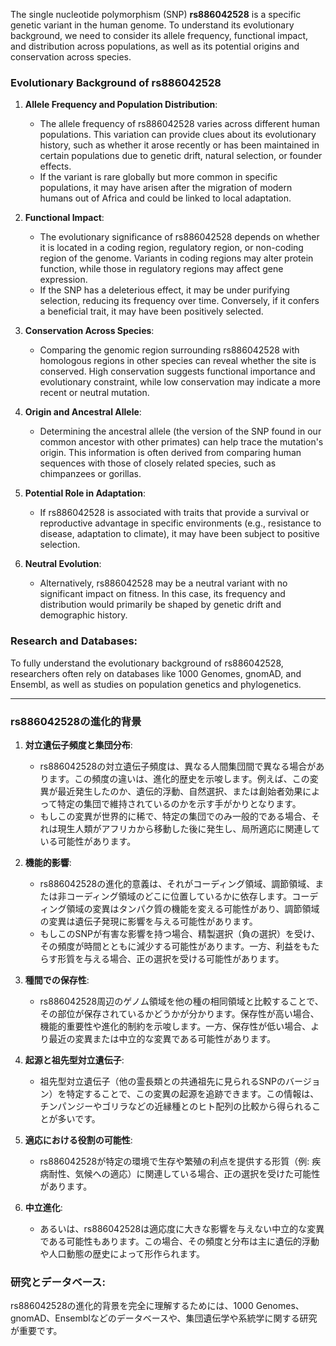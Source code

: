 The single nucleotide polymorphism (SNP) **rs886042528** is a specific genetic variant in the human genome. To understand its evolutionary background, we need to consider its allele frequency, functional impact, and distribution across populations, as well as its potential origins and conservation across species.

### Evolutionary Background of rs886042528
1. **Allele Frequency and Population Distribution**:
   - The allele frequency of rs886042528 varies across different human populations. This variation can provide clues about its evolutionary history, such as whether it arose recently or has been maintained in certain populations due to genetic drift, natural selection, or founder effects.
   - If the variant is rare globally but more common in specific populations, it may have arisen after the migration of modern humans out of Africa and could be linked to local adaptation.

2. **Functional Impact**:
   - The evolutionary significance of rs886042528 depends on whether it is located in a coding region, regulatory region, or non-coding region of the genome. Variants in coding regions may alter protein function, while those in regulatory regions may affect gene expression.
   - If the SNP has a deleterious effect, it may be under purifying selection, reducing its frequency over time. Conversely, if it confers a beneficial trait, it may have been positively selected.

3. **Conservation Across Species**:
   - Comparing the genomic region surrounding rs886042528 with homologous regions in other species can reveal whether the site is conserved. High conservation suggests functional importance and evolutionary constraint, while low conservation may indicate a more recent or neutral mutation.

4. **Origin and Ancestral Allele**:
   - Determining the ancestral allele (the version of the SNP found in our common ancestor with other primates) can help trace the mutation's origin. This information is often derived from comparing human sequences with those of closely related species, such as chimpanzees or gorillas.

5. **Potential Role in Adaptation**:
   - If rs886042528 is associated with traits that provide a survival or reproductive advantage in specific environments (e.g., resistance to disease, adaptation to climate), it may have been subject to positive selection.

6. **Neutral Evolution**:
   - Alternatively, rs886042528 may be a neutral variant with no significant impact on fitness. In this case, its frequency and distribution would primarily be shaped by genetic drift and demographic history.

### Research and Databases:
To fully understand the evolutionary background of rs886042528, researchers often rely on databases like 1000 Genomes, gnomAD, and Ensembl, as well as studies on population genetics and phylogenetics.

---

### rs886042528の進化的背景
1. **対立遺伝子頻度と集団分布**:
   - rs886042528の対立遺伝子頻度は、異なる人間集団間で異なる場合があります。この頻度の違いは、進化的歴史を示唆します。例えば、この変異が最近発生したのか、遺伝的浮動、自然選択、または創始者効果によって特定の集団で維持されているのかを示す手がかりとなります。
   - もしこの変異が世界的に稀で、特定の集団でのみ一般的である場合、それは現生人類がアフリカから移動した後に発生し、局所適応に関連している可能性があります。

2. **機能的影響**:
   - rs886042528の進化的意義は、それがコーディング領域、調節領域、または非コーディング領域のどこに位置しているかに依存します。コーディング領域の変異はタンパク質の機能を変える可能性があり、調節領域の変異は遺伝子発現に影響を与える可能性があります。
   - もしこのSNPが有害な影響を持つ場合、精製選択（負の選択）を受け、その頻度が時間とともに減少する可能性があります。一方、利益をもたらす形質を与える場合、正の選択を受ける可能性があります。

3. **種間での保存性**:
   - rs886042528周辺のゲノム領域を他の種の相同領域と比較することで、その部位が保存されているかどうかが分かります。保存性が高い場合、機能的重要性や進化的制約を示唆します。一方、保存性が低い場合、より最近の変異または中立的な変異である可能性があります。

4. **起源と祖先型対立遺伝子**:
   - 祖先型対立遺伝子（他の霊長類との共通祖先に見られるSNPのバージョン）を特定することで、この変異の起源を追跡できます。この情報は、チンパンジーやゴリラなどの近縁種とのヒト配列の比較から得られることが多いです。

5. **適応における役割の可能性**:
   - rs886042528が特定の環境で生存や繁殖の利点を提供する形質（例: 疾病耐性、気候への適応）に関連している場合、正の選択を受けた可能性があります。

6. **中立進化**:
   - あるいは、rs886042528は適応度に大きな影響を与えない中立的な変異である可能性もあります。この場合、その頻度と分布は主に遺伝的浮動や人口動態の歴史によって形作られます。

### 研究とデータベース:
rs886042528の進化的背景を完全に理解するためには、1000 Genomes、gnomAD、Ensemblなどのデータベースや、集団遺伝学や系統学に関する研究が重要です。


